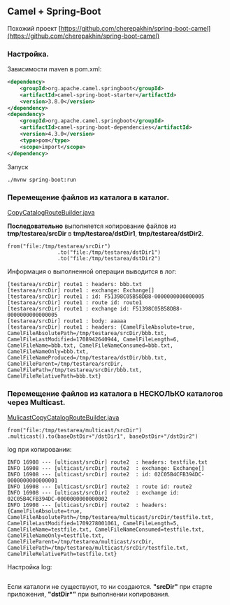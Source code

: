 ## Camel + Spring-Boot

Похожий проект [https://github.com/cherepakhin/spring-boot-camel](https://github.com/cherepakhin/spring-boot-camel)

### Настройка.

Зависимости maven в pom.xml:

````xml
<dependency>
    <groupId>org.apache.camel.springboot</groupId>
    <artifactId>camel-spring-boot-starter</artifactId>
    <version>3.8.0</version>
</dependency>
<dependency>
    <groupId>org.apache.camel.springboot</groupId>
    <artifactId>camel-spring-boot-dependencies</artifactId>
    <version>4.3.0</version>
    <type>pom</type>
    <scope>import</scope>
</dependency>

````

Запуск
````shell
./mvnw spring-boot:run
````

### Перемещение файлов из каталога в каталог.

[CopyCatalogRouteBuilder.java](https://github.com/cherepakhin/spring-boot-camel/blob/main/src/main/java/ru/perm/v/springbootcamel/route/CopyCatalogRouteBuilder.java)

__Последовательно__ выполняется копирование файлов из __tmp/testarea/srcDir__ в __tmp/testarea/dstDir1__, __tmp/testarea/dstDir2__.

````shell
from("file:/tmp/testarea/srcDir")
				.to("file:/tmp/testarea/dstDir1")
				.to("file:/tmp/testarea/dstDir2")
````

Информация о выполненной операции выводится в лог:

````text
[testarea/srcDir] route1 : headers: bbb.txt
[testarea/srcDir] route1 : exchange: Exchange[]
[testarea/srcDir] route1 : id: F51398C05B58DB8-0000000000000005
[testarea/srcDir] route1 : route id: route1
[testarea/srcDir] route1 : exchange id: F51398C05B58DB8-0000000000000005
[testarea/srcDir] route1 : body: aaaaa
[testarea/srcDir] route1 : headers: {CamelFileAbsolute=true, CamelFileAbsolutePath=/tmp/testarea/srcDir/bbb.txt, 
CamelFileLastModified=1708942640944, CamelFileLength=6, CamelFileName=bbb.txt, CamelFileNameConsumed=bbb.txt,
CamelFileNameOnly=bbb.txt, CamelFileNameProduced=/tmp/testarea/dstDir/bbb.txt,
CamelFileParent=/tmp/testarea/srcDir, CamelFilePath=/tmp/testarea/srcDir/bbb.txt, CamelFileRelativePath=bbb.txt}

````

### Перемещение файлов из каталога в НЕСКОЛЬКО каталогов через Multicast.

[MulicastCopyCatalogRouteBuilder.java](https://github.com/cherepakhin/spring-boot-camel/blob/main/src/main/java/ru/perm/v/springbootcamel/route/MulicastCopyCatalogRouteBuilder.java)

````shell
from("file:/tmp/testarea/multicast/srcDir")
.multicast().to(baseDstDir+"/dstDir1", baseDstDir+"/dstDir2")
````

log при копировании:

````text
INFO 16908 --- [ulticast/srcDir] route2  : headers: testfile.txt
INFO 16908 --- [ulticast/srcDir] route2  : exchange: Exchange[]
INFO 16908 --- [ulticast/srcDir] route2  : id: 02C05B4CFB394DC-0000000000000001
INFO 16908 --- [ulticast/srcDir] route2  : route id: route2
INFO 16908 --- [ulticast/srcDir] route2  : exchange id: 02C05B4CFB394DC-0000000000000002
INFO 16908 --- [ulticast/srcDir] route2  : headers: {CamelFileAbsolute=true, CamelFileAbsolutePath=/tmp/testarea/multicast/srcDir/testfile.txt, CamelFileLastModified=1709278001061, CamelFileLength=5, CamelFileName=testfile.txt, CamelFileNameConsumed=testfile.txt, CamelFileNameOnly=testfile.txt, CamelFileParent=/tmp/testarea/multicast/srcDir, CamelFilePath=/tmp/testarea/multicast/srcDir/testfile.txt, CamelFileRelativePath=testfile.txt}
````

Настройка log:

````text

````

Если каталоги не существуют, то ни создаются. __"srcDir"__ при старте приложения, __"dstDir*"__ при выполнении копирования.